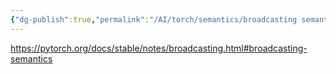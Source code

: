 ```yaml
---
{"dg-publish":true,"permalink":"/AI/torch/semantics/broadcasting semantics/","noteIcon":"3"}
---
```


https://pytorch.org/docs/stable/notes/broadcasting.html#broadcasting-semantics
